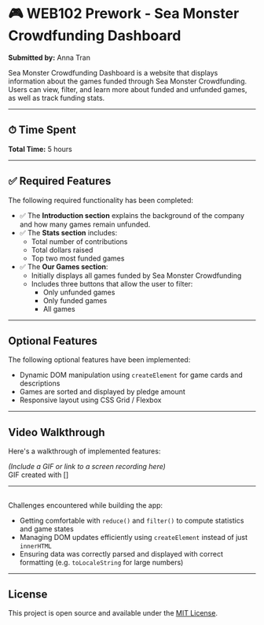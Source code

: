 # 🎮 WEB102 Prework - Sea Monster Crowdfunding Dashboard  
**Submitted by:** Anna Tran

Sea Monster Crowdfunding Dashboard is a website that displays information about the games funded through Sea Monster Crowdfunding. Users can view, filter, and learn more about funded and unfunded games, as well as track funding stats.

---

## ⏱ Time Spent  
**Total Time:** 5 hours  

---

## ✅ Required Features  
The following required functionality has been completed:

- ✅ The **Introduction section** explains the background of the company and how many games remain unfunded.
- ✅ The **Stats section** includes:
  - Total number of contributions
  - Total dollars raised
  - Top two most funded games
- ✅ The **Our Games section**:
  - Initially displays all games funded by Sea Monster Crowdfunding
  - Includes three buttons that allow the user to filter:
    - Only unfunded games
    - Only funded games
    - All games

---

## Optional Features  
The following optional features have been implemented:

- Dynamic DOM manipulation using `createElement` for game cards and descriptions
- Games are sorted and displayed by pledge amount
- Responsive layout using CSS Grid / Flexbox

---

## Video Walkthrough  
Here's a walkthrough of implemented features:  

*(Include a GIF or link to a screen recording here)*  
GIF created with []

---

##   
Challenges encountered while building the app:

- Getting comfortable with `reduce()` and `filter()` to compute statistics and game states
- Managing DOM updates efficiently using `createElement` instead of just `innerHTML`
- Ensuring data was correctly parsed and displayed with correct formatting (e.g. `toLocaleString` for large numbers)

---

## License  
This project is open source and available under the [MIT License](LICENSE).

